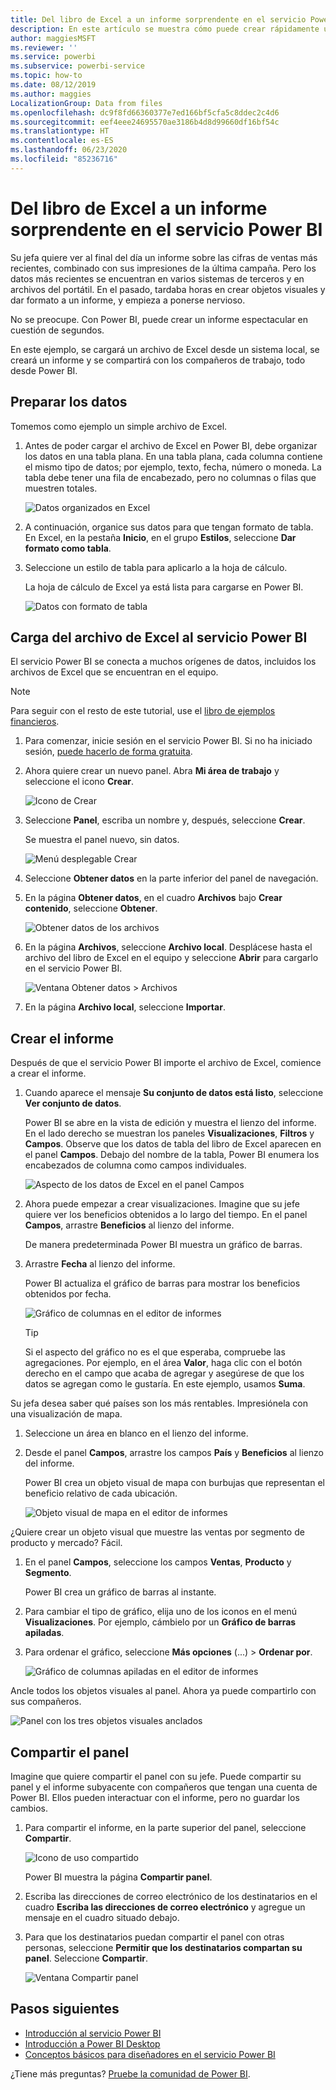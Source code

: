 ```yaml
---
title: Del libro de Excel a un informe sorprendente en el servicio Power BI
description: En este artículo se muestra cómo puede crear rápidamente un informe sorprendente a partir de un libro de Excel.
author: maggiesMSFT
ms.reviewer: ''
ms.service: powerbi
ms.subservice: powerbi-service
ms.topic: how-to
ms.date: 08/12/2019
ms.author: maggies
LocalizationGroup: Data from files
ms.openlocfilehash: dc9f8fd66360377e7ed166bf5cfa5c8ddec2c4d6
ms.sourcegitcommit: eef4eee24695570ae3186b4d8d99660df16bf54c
ms.translationtype: HT
ms.contentlocale: es-ES
ms.lasthandoff: 06/23/2020
ms.locfileid: "85236716"
---
```

# <a name="from-excel-workbook-to-stunning-report-in-the-power-bi-service"></a>Del libro de Excel a un informe sorprendente en el servicio Power BI
Su jefa quiere ver al final del día un informe sobre las cifras de ventas más recientes, combinado con sus impresiones de la última campaña. Pero los datos más recientes se encuentran en varios sistemas de terceros y en archivos del portátil. En el pasado, tardaba horas en crear objetos visuales y dar formato a un informe, y empieza a ponerse nervioso.

No se preocupe. Con Power BI, puede crear un informe espectacular en cuestión de segundos.

En este ejemplo, se cargará un archivo de Excel desde un sistema local, se creará un informe y se compartirá con los compañeros de trabajo, todo desde Power BI.

## <a name="prepare-your-data"></a>Preparar los datos
Tomemos como ejemplo un simple archivo de Excel. 

1. Antes de poder cargar el archivo de Excel en Power BI, debe organizar los datos en una tabla plana. En una tabla plana, cada columna contiene el mismo tipo de datos; por ejemplo, texto, fecha, número o moneda. La tabla debe tener una fila de encabezado, pero no columnas o filas que muestren totales.

   ![Datos organizados en Excel](media/service-from-excel-to-stunning-report/pbi_excel_file.png)

2. A continuación, organice sus datos para que tengan formato de tabla. En Excel, en la pestaña **Inicio**, en el grupo **Estilos**, seleccione **Dar formato como tabla**. 

3. Seleccione un estilo de tabla para aplicarlo a la hoja de cálculo. 

   La hoja de cálculo de Excel ya está lista para cargarse en Power BI.

   ![Datos con formato de tabla](media/service-from-excel-to-stunning-report/pbi_excel_table.png)

## <a name="upload-your-excel-file-to-the-power-bi-service"></a>Carga del archivo de Excel al servicio Power BI
El servicio Power BI se conecta a muchos orígenes de datos, incluidos los archivos de Excel que se encuentran en el equipo. 

 > [!NOTE] 
 > Para seguir con el resto de este tutorial, use el [libro de ejemplos financieros](../create-reports/sample-financial-download.md).

1. Para comenzar, inicie sesión en el servicio Power BI. Si no ha iniciado sesión, [puede hacerlo de forma gratuita](https://powerbi.com).

2. Ahora quiere crear un nuevo panel. Abra **Mi área de trabajo** y seleccione el icono **Crear**.

   ![Icono de Crear](media/service-from-excel-to-stunning-report/power-bi-new-dash.png)

3. Seleccione **Panel**, escriba un nombre y, después, seleccione **Crear**. 

   Se muestra el panel nuevo, sin datos.

   ![Menú desplegable Crear](media/service-from-excel-to-stunning-report/power-bi-create-dash.png)

4. Seleccione **Obtener datos** en la parte inferior del panel de navegación. 

5. En la página **Obtener datos**, en el cuadro **Archivos** bajo **Crear contenido**, seleccione **Obtener**.

   ![Obtener datos de los archivos](media/service-from-excel-to-stunning-report/pbi_get_files.png)

6. En la página **Archivos**, seleccione **Archivo local**. Desplácese hasta el archivo del libro de Excel en el equipo y seleccione **Abrir** para cargarlo en el servicio Power BI. 

   ![Ventana Obtener datos > Archivos](media/service-from-excel-to-stunning-report/pbi_local_file.png)

7. En la página **Archivo local**, seleccione **Importar**.


## <a name="build-your-report"></a>Crear el informe
Después de que el servicio Power BI importe el archivo de Excel, comience a crear el informe. 

1. Cuando aparece el mensaje **Su conjunto de datos está listo**, seleccione **Ver conjunto de datos**.  

   Power BI se abre en la vista de edición y muestra el lienzo del informe. En el lado derecho se muestran los paneles **Visualizaciones**, **Filtros** y **Campos**. Observe que los datos de tabla del libro de Excel aparecen en el panel **Campos**. Debajo del nombre de la tabla, Power BI enumera los encabezados de columna como campos individuales.

   ![Aspecto de los datos de Excel en el panel Campos](media/service-from-excel-to-stunning-report/pbi_report_fields.png)

2. Ahora puede empezar a crear visualizaciones. Imagine que su jefe quiere ver los beneficios obtenidos a lo largo del tiempo. En el panel **Campos**, arrastre **Beneficios** al lienzo del informe. 

   De manera predeterminada Power BI muestra un gráfico de barras. 

3. Arrastre **Fecha** al lienzo del informe. 

   Power BI actualiza el gráfico de barras para mostrar los beneficios obtenidos por fecha.

   ![Gráfico de columnas en el editor de informes](media/service-from-excel-to-stunning-report/pbi_report_pin-new.png)

   > [!TIP]
   > Si el aspecto del gráfico no es el que esperaba, compruebe las agregaciones. Por ejemplo, en el área **Valor**, haga clic con el botón derecho en el campo que acaba de agregar y asegúrese de que los datos se agregan como le gustaría. En este ejemplo, usamos **Suma**.
   > 

Su jefa desea saber qué países son los más rentables. Impresiónela con una visualización de mapa. 

1. Seleccione un área en blanco en el lienzo del informe. 

2. Desde el panel **Campos**, arrastre los campos **País** y **Beneficios** al lienzo del informe.

   Power BI crea un objeto visual de mapa con burbujas que representan el beneficio relativo de cada ubicación.

   ![Objeto visual de mapa en el editor de informes](media/service-from-excel-to-stunning-report/pbi_report_map-new.png)

¿Quiere crear un objeto visual que muestre las ventas por segmento de producto y mercado? Fácil. 

1. En el panel **Campos**, seleccione los campos **Ventas**, **Producto** y **Segmento**. 
   
   Power BI crea un gráfico de barras al instante. 

2. Para cambiar el tipo de gráfico, elija uno de los iconos en el menú **Visualizaciones**. Por ejemplo, cámbielo por un **Gráfico de barras apiladas**. 

3. Para ordenar el gráfico, seleccione **Más opciones** (...) > **Ordenar por**.

   ![Gráfico de columnas apiladas en el editor de informes](media/service-from-excel-to-stunning-report/pbi_barchart-new.png)

Ancle todos los objetos visuales al panel. Ahora ya puede compartirlo con sus compañeros.

   ![Panel con los tres objetos visuales anclados](media/service-from-excel-to-stunning-report/pbi_report.png)

## <a name="share-your-dashboard"></a>Compartir el panel
Imagine que quiere compartir el panel con su jefe. Puede compartir su panel y el informe subyacente con compañeros que tengan una cuenta de Power BI. Ellos pueden interactuar con el informe, pero no guardar los cambios.

1. Para compartir el informe, en la parte superior del panel, seleccione **Compartir**.

   ![Icono de uso compartido](media/service-from-excel-to-stunning-report/power-bi-share.png)

   Power BI muestra la página **Compartir panel**. 

2. Escriba las direcciones de correo electrónico de los destinatarios en el cuadro **Escriba las direcciones de correo electrónico** y agregue un mensaje en el cuadro situado debajo. 

3. Para que los destinatarios puedan compartir el panel con otras personas, seleccione **Permitir que los destinatarios compartan su panel**. Seleccione **Compartir**.

   ![Ventana Compartir panel](media/service-from-excel-to-stunning-report/power-bi-share-dash-new.png)

## <a name="next-steps"></a>Pasos siguientes

* [Introducción al servicio Power BI](../fundamentals/service-get-started.md)
* [Introducción a Power BI Desktop](../fundamentals/desktop-getting-started.md)
* [Conceptos básicos para diseñadores en el servicio Power BI](../fundamentals/service-basic-concepts.md)

¿Tiene más preguntas? [Pruebe la comunidad de Power BI](https://community.powerbi.com/).

